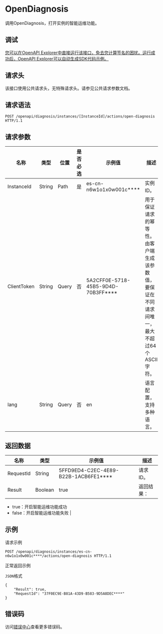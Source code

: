 # OpenDiagnosis

调用OpenDiagnosis，打开实例的智能运维功能。

## 调试

[您可以在OpenAPI Explorer中直接运行该接口，免去您计算签名的困扰。运行成功后，OpenAPI Explorer可以自动生成SDK代码示例。](https://api.aliyun.com/#product=elasticsearch&api=OpenDiagnosis&type=ROA&version=2017-06-13)

## 请求头

该接口使用公共请求头，无特殊请求头。请参见公共请求参数文档。

## 请求语法

```
POST /openapi/diagnosis/instances/[InstanceId]/actions/open-diagnosis HTTP/1.1
```

## 请求参数

|名称|类型|位置|是否必选|示例值|描述|
|--|--|--|----|---|--|
|InstanceId|String|Path|是|es-cn-n6w1o1x0w001c\*\*\*\*|实例ID。 |
|ClientToken|String|Query|否|5A2CFF0E-5718-45B5-9D4D-70B3FF\*\*\*\*|用于保证请求的幂等性。由客户端生成该参数值，要保证在不同请求间唯一，最大不超过64个ASCII字符。 |
|lang|String|Query|否|en|语言配置，支持多种语言。 |

## 返回数据

|名称|类型|示例值|描述|
|--|--|---|--|
|RequestId|String|5FFD9ED4-C2EC-4E89-B22B-1ACB6FE1\*\*\*\*|请求ID。 |
|Result|Boolean|true|返回结果：

 -   true：开启智能运维功能成功
-   false：开启智能运维功能失败 |

## 示例

请求示例

```
POST /openapi/diagnosis/instances/es-cn-n6w1o1x0w001c****/actions/open-diagnosis HTTP/1.1
```

正常返回示例

`JSON`格式

```
{
	"Result": true,
	"RequestId": "37F0EC9E-B81A-43D9-B583-9D5A8DEC****"
}
```

## 错误码

访问[错误中心](https://error-center.alibabacloud.com/status/product/elasticsearch)查看更多错误码。

